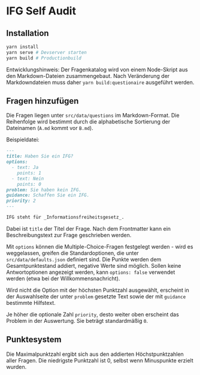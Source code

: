 # IFG Self Audit

## Installation

```bash
yarn install
yarn serve # Devserver starten
yarn build # Productionbuild
```

Entwicklungshinweis: Der Fragenkatalog wird von einem Node-Skript aus den Markdown-Dateien zusammengebaut. Nach Veränderung der Markdowndateien muss daher `yarn build:questionaire` ausgeführt werden.

## Fragen hinzufügen

Die Fragen liegen unter `src/data/questions` im Markdown-Format. Die Reihenfolge wird bestimmt durch die alphabetische Sortierung der Dateinamen (`A.md` kommt vor `B.md`).

Beispieldatei:

```markdown
---
title: Haben Sie ein IFG?
options:
  - text: Ja
    points: 1
  - text: Nein
    points: 0
problem: Sie haben kein IFG.
guidance: Schaffen Sie ein IFG.
priority: 2
---

IFG steht für _Informationsfreiheitsgesetz_.
```

Dabei ist `title` der Titel der Frage. Nach dem Frontmatter kann ein Beschreibungstext zur Frage geschrieben werden.

Mit `options` können die Multiple-Choice-Fragen festgelegt werden - wird es weggelassen, greifen die Standardoptionen, die unter `src/data/defaults.json` definiert sind. Die Punkte werden dem Gesamtpunktestand addiert, negative Werte sind möglich. Sollen keine Antwortoptionen angezeigt werden, kann `options: false` verwendet werden (etwa bei der Willkommensnachricht).

Wird nicht die Option mit der höchsten Punktzahl ausgewählt, erscheint in der Auswahlseite der unter `problem` gesetzte Text sowie der mit `guidance` bestimmte Hilfstext.

Je höher die optionale Zahl `priority`, desto weiter oben erscheint das Problem in der Auswertung. Sie beträgt standardmäßig `0`.

## Punktesystem

Die Maximalpunktzahl ergibt sich aus den addierten Höchstpunktzahlen aller Fragen. Die niedrigste Punktzahl ist 0, selbst wenn Minuspunkte erzielt wurden.
